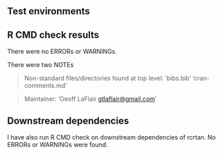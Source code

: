 ## Test environments


## R CMD check results
There were no ERRORs or WARNINGs.

There were two NOTEs

> Non-standard files/directories found at top level:
  ‘bibs.bib’ ‘cran-comments.md’
  
> Maintainer: ‘Geoff LaFlair <gtlaflair@gmail.com>’

## Downstream dependencies
I have also run R CMD check on downstream dependencies of rcrtan. No ERRORs or WARNINGs were found.